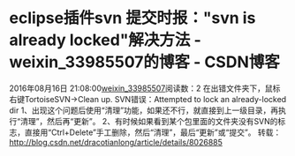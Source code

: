 # eclipse插件svn 提交时报："svn is already locked"解决方法 - weixin_33985507的博客 - CSDN博客
2016年08月16日 21:08:00[weixin_33985507](https://me.csdn.net/weixin_33985507)阅读数：2
在出错文件夹下，鼠标右键TortoiseSVN->Clean up.
SVN错误：Attempted to lock an already-locked dir
1、出现这个问题后使用“清理”功能，如果还不行，就直接到上一级目录，再执行“清理”，然后再“更新”。
2、有时候如果看到某个包里面的文件夹没有SVN的标志，直接用“Ctrl+Delete”手工删除，然后“清理”，最后“更新”或“提交”。
转载：http://blog.csdn.net/dracotianlong/article/details/8026885
